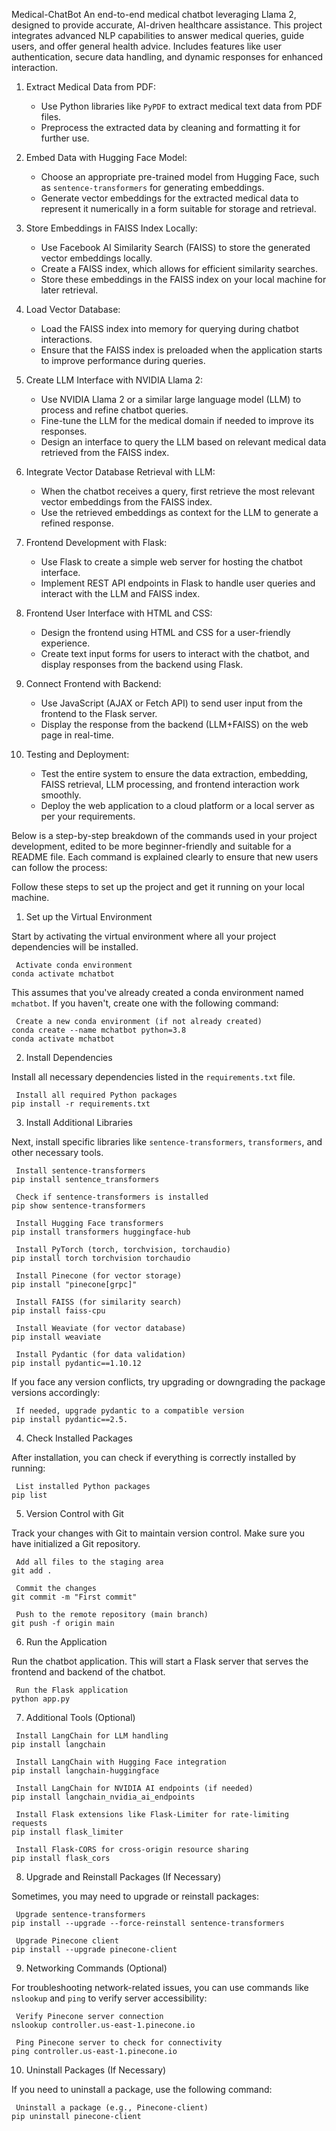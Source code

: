  Medical-ChatBot
An end-to-end medical chatbot leveraging Llama 2, designed to provide accurate, AI-driven healthcare assistance. This project integrates advanced NLP capabilities to answer medical queries, guide users, and offer general health advice. Includes features like user authentication, secure data handling, and dynamic responses for enhanced interaction. 

1. Extract Medical Data from PDF:
   - Use Python libraries like `PyPDF` to extract medical text data from PDF files.
   - Preprocess the extracted data by cleaning and formatting it for further use.

2. Embed Data with Hugging Face Model:
   - Choose an appropriate pre-trained model from Hugging Face, such as `sentence-transformers` for generating embeddings.
   - Generate vector embeddings for the extracted medical data to represent it numerically in a form suitable for storage and retrieval.

3. Store Embeddings in FAISS Index Locally:
   - Use Facebook AI Similarity Search (FAISS) to store the generated vector embeddings locally.
   - Create a FAISS index, which allows for efficient similarity searches.
   - Store these embeddings in the FAISS index on your local machine for later retrieval.

4. Load Vector Database:
   - Load the FAISS index into memory for querying during chatbot interactions.
   - Ensure that the FAISS index is preloaded when the application starts to improve performance during queries.

5. Create LLM Interface with NVIDIA Llama 2:
   - Use NVIDIA Llama 2 or a similar large language model (LLM) to process and refine chatbot queries.
   - Fine-tune the LLM for the medical domain if needed to improve its responses.
   - Design an interface to query the LLM based on relevant medical data retrieved from the FAISS index.

6. Integrate Vector Database Retrieval with LLM:
   - When the chatbot receives a query, first retrieve the most relevant vector embeddings from the FAISS index.
   - Use the retrieved embeddings as context for the LLM to generate a refined response.

7. Frontend Development with Flask:
   - Use Flask to create a simple web server for hosting the chatbot interface.
   - Implement REST API endpoints in Flask to handle user queries and interact with the LLM and FAISS index.

8. Frontend User Interface with HTML and CSS:
   - Design the frontend using HTML and CSS for a user-friendly experience.
   - Create text input forms for users to interact with the chatbot, and display responses from the backend using Flask.

9. Connect Frontend with Backend:
   - Use JavaScript (AJAX or Fetch API) to send user input from the frontend to the Flask server.
   - Display the response from the backend (LLM+FAISS) on the web page in real-time.

10. Testing and Deployment:
    - Test the entire system to ensure the data extraction, embedding, FAISS retrieval, LLM processing, and frontend interaction work smoothly.
    - Deploy the web application to a cloud platform or a local server as per your requirements.

Below is a step-by-step breakdown of the commands used in your project development, edited to be more beginner-friendly and suitable for a README file. Each command is explained clearly to ensure that new users can follow the process:

Follow these steps to set up the project and get it running on your local machine.

 1. Set up the Virtual Environment

Start by activating the virtual environment where all your project dependencies will be installed.

```
 Activate conda environment
conda activate mchatbot
```

This assumes that you've already created a conda environment named `mchatbot`. If you haven't, create one with the following command:

```
 Create a new conda environment (if not already created)
conda create --name mchatbot python=3.8
conda activate mchatbot
```

 2. Install Dependencies

Install all necessary dependencies listed in the `requirements.txt` file.

```
 Install all required Python packages
pip install -r requirements.txt
```

 3. Install Additional Libraries

Next, install specific libraries like `sentence-transformers`, `transformers`, and other necessary tools.

```
 Install sentence-transformers
pip install sentence_transformers

 Check if sentence-transformers is installed
pip show sentence-transformers

 Install Hugging Face transformers
pip install transformers huggingface-hub

 Install PyTorch (torch, torchvision, torchaudio)
pip install torch torchvision torchaudio

 Install Pinecone (for vector storage)
pip install "pinecone[grpc]"

 Install FAISS (for similarity search)
pip install faiss-cpu

 Install Weaviate (for vector database)
pip install weaviate

 Install Pydantic (for data validation)
pip install pydantic==1.10.12
```

If you face any version conflicts, try upgrading or downgrading the package versions accordingly:

```
 If needed, upgrade pydantic to a compatible version
pip install pydantic==2.5.
```

 4. Check Installed Packages

After installation, you can check if everything is correctly installed by running:

```
 List installed Python packages
pip list
```

 5. Version Control with Git

Track your changes with Git to maintain version control. Make sure you have initialized a Git repository.

```
 Add all files to the staging area
git add .

 Commit the changes
git commit -m "First commit"

 Push to the remote repository (main branch)
git push -f origin main
```

 6. Run the Application

Run the chatbot application. This will start a Flask server that serves the frontend and backend of the chatbot.

```
 Run the Flask application
python app.py
```

 7. Additional Tools (Optional)

```
 Install LangChain for LLM handling
pip install langchain

 Install LangChain with Hugging Face integration
pip install langchain-huggingface

 Install LangChain for NVIDIA AI endpoints (if needed)
pip install langchain_nvidia_ai_endpoints

 Install Flask extensions like Flask-Limiter for rate-limiting requests
pip install flask_limiter

 Install Flask-CORS for cross-origin resource sharing
pip install flask_cors
```

 8. Upgrade and Reinstall Packages (If Necessary)

Sometimes, you may need to upgrade or reinstall packages:

```
 Upgrade sentence-transformers
pip install --upgrade --force-reinstall sentence-transformers

 Upgrade Pinecone client
pip install --upgrade pinecone-client
```

 9. Networking Commands (Optional)

For troubleshooting network-related issues, you can use commands like `nslookup` and `ping` to verify server accessibility:

```
 Verify Pinecone server connection
nslookup controller.us-east-1.pinecone.io

 Ping Pinecone server to check for connectivity
ping controller.us-east-1.pinecone.io
```

 10. Uninstall Packages (If Necessary)

If you need to uninstall a package, use the following command:

```
 Uninstall a package (e.g., Pinecone-client)
pip uninstall pinecone-client
```
